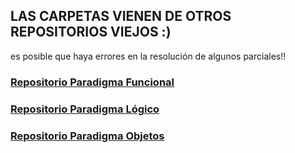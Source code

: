 ## LAS CARPETAS VIENEN DE OTROS REPOSITORIOS VIEJOS :)

es posible que haya errores en la resolución de algunos parciales!!

### [Repositorio Paradigma Funcional](https://github.com/josephmansilla/parcialesHaskell.git)
### [Repositorio Paradigma Lógico](https://github.com/josephmansilla/parcialesProlog.git)
### [Repositorio Paradigma Objetos](https://github.com/josephmansilla/parcialesWollok.git)
